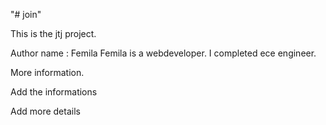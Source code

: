 "# join"


This is the jtj project.

Author name : Femila
 Femila is a webdeveloper.
 I completed ece engineer.
 
More information.
 
 Add the informations
 
 Add more details

